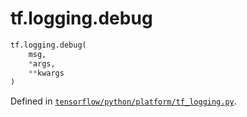 <div itemscope itemtype="http://developers.google.com/ReferenceObject">
<meta itemprop="name" content="tf.logging.debug" />
<meta itemprop="path" content="Stable" />
</div>

# tf.logging.debug

``` python
tf.logging.debug(
    msg,
    *args,
    **kwargs
)
```



Defined in [`tensorflow/python/platform/tf_logging.py`](/code/stable/tensorflow/python/platform/tf_logging.py).

